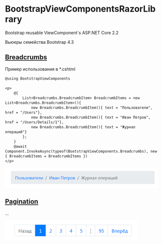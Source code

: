 # BootstrapViewComponentsRazorLibrary
Bootstrap reusable ViewComponent`s ASP.NET Core 2.2

Вьюеры семейства Bootstrap 4.3

## [Breadcrumbs](https://getbootstrap.com/docs/4.3/components/breadcrumb/)
Пример использования в *.cshtml
```cshtml
@using BootstrapViewComponents

<p>
    @{
        List<Breadcrumbs.BreadcrumbItem> BreadcrumbItems = new List<Breadcrumbs.BreadcrumbItem>(){
            new Breadcrumbs.BreadcrumbItem(){ text = "Пользователи", href = "/Users"},
            new Breadcrumbs.BreadcrumbItem(){ text = "Иван Петров", href = "/Users/Details/1"},
            new Breadcrumbs.BreadcrumbItem(){ text = "Журнал операций"}
        };
    }
    @await Component.InvokeAsync(typeof(BootstrapViewComponents.Breadcrumbs), new { BreadcrumbItems = BreadcrumbItems })
</p>
```

![Bootstrap - breadcrumb demo](./demo/Breadcrumb.png)

## [Pagination](https://getbootstrap.com/docs/4.3/components/pagination/)
 ...

![Bootstrap - pagination demo](./demo/Pagination.png)